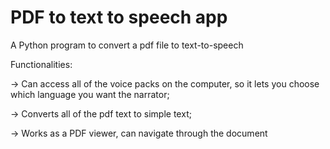 # PDF to text to speech app
A Python program to convert a pdf file to text-to-speech

Functionalities:

-> Can access all of the voice packs on the computer, so it lets you choose which language you want the narrator; 

-> Converts all of the pdf text to simple text;

-> Works as a PDF viewer, can navigate through the document
